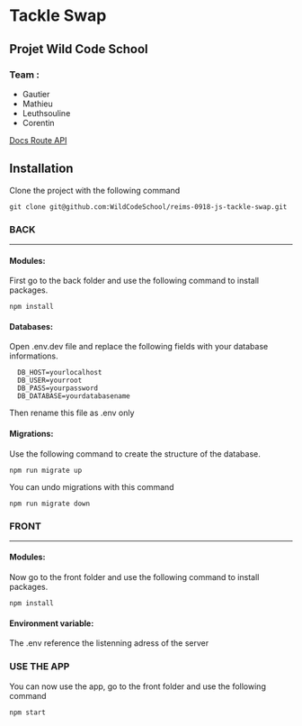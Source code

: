# Tackle Swap

## Projet Wild Code School

### Team :

- Gautier
- Mathieu
- Leuthsouline
- Corentin

[Docs Route API](/docs/api.md)

## Installation

Clone the project with the following command

```
git clone git@github.com:WildCodeSchool/reims-0918-js-tackle-swap.git
```

### BACK

---

#### Modules:

First go to the back folder and use the following command to install packages.

```
npm install
```

#### Databases:

Open .env.dev file and replace the following fields with your database informations.

```
  DB_HOST=yourlocalhost
  DB_USER=yourroot
  DB_PASS=yourpassword
  DB_DATABASE=yourdatabasename
```

Then rename this file as .env only

#### Migrations:

Use the following command to create the structure of the database.

```
npm run migrate up
```

You can undo migrations with this command

```
npm run migrate down
```

### FRONT

---

#### Modules:

Now go to the front folder and use the following command to install packages.

```
npm install
```

#### Environment variable:

The .env reference the listenning adress of the server

### USE THE APP

You can now use the app, go to the front folder and use the following command

```
npm start
```
